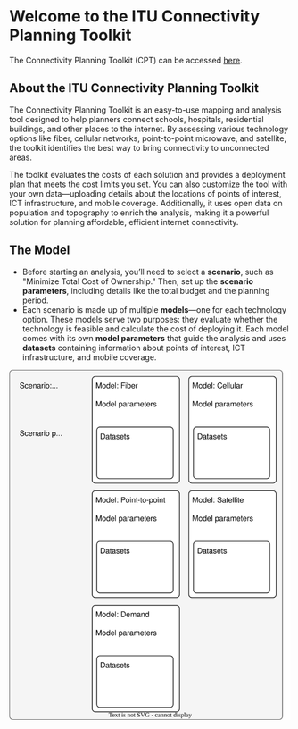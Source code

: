 # Welcome to the ITU Connectivity Planning Toolkit

The Connectivity Planning Toolkit (CPT) can be accessed [here](http://ec2-51-20-56-51.eu-north-1.compute.amazonaws.com/).

## About the ITU Connectivity Planning Toolkit

The Connectivity Planning Toolkit is an easy-to-use mapping and analysis tool designed to help planners connect schools, hospitals, residential buildings, and other places to the internet. By assessing various technology options like fiber, cellular networks, point-to-point microwave, and satellite, the toolkit identifies the best way to bring connectivity to unconnected areas.

The toolkit evaluates the costs of each solution and provides a deployment plan that meets the cost limits you set. You can also customize the tool with your own data—uploading details about the locations of points of interest, ICT infrastructure, and mobile coverage. Additionally, it uses open data on population and topography to enrich the analysis, making it a powerful solution for planning affordable, efficient internet connectivity.

## The Model

- Before starting an analysis, you’ll need to select a **scenario**, such as "Minimize Total Cost of Ownership." Then, set up the **scenario parameters**, including details like the total budget and the planning period.
- Each scenario is made up of multiple **models**—one for each technology option. These models serve two purposes: they evaluate whether the technology is feasible and calculate the cost of deploying it. Each model comes with its own **model parameters** that guide the analysis and uses **datasets** containing information about points of interest, ICT infrastructure, and mobile coverage.

![cpt-model](diagrams\model.drawio.svg)